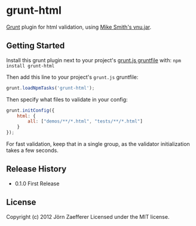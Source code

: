 # grunt-html

[Grunt][grunt] plugin for html validation, using [Mike Smith's vnu.jar][vnujar].

## Getting Started
Install this grunt plugin next to your project's [grunt.js gruntfile][getting_started] with: `npm install grunt-html`

Then add this line to your project's `grunt.js` gruntfile:

```javascript
grunt.loadNpmTasks('grunt-html');
```

Then specify what files to validate in your config:

```javascript
grunt.initConfig({
	html: {
		all: ["demos/**/*.html", "tests/**/*.html"]
	}
});
```

For fast validation, keep that in a single group, as the validator initialization takes a few seconds.

[grunt]: https://github.com/cowboy/grunt
[getting_started]: https://github.com/cowboy/grunt/blob/master/docs/getting_started.md
[vnujar]: https://bitbucket.org/sideshowbarker/vnu/

## Release History
* 0.1.0 First Release

## License
Copyright (c) 2012 Jörn Zaefferer
Licensed under the MIT license.
